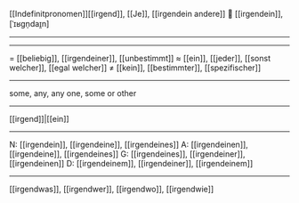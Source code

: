 [[Indefinitpronomen]][[irgend]], [[Je]], [[irgendein andere]]
🎲 [[irgendein]], [ˈɪʁɡn̩daɪ̯n]

---


---
= [[beliebig]], [[irgendeiner]], [[unbestimmt]]
≈ [[ein]], [[jeder]], [[sonst welcher]], [[egal welcher]]
≠ [[kein]], [[bestimmter]], [[spezifischer]]

---
some, any, any one, some or other

---
[[irgend]]|[[ein]]

---
N: [[irgendein]], [[irgendeine]], [[irgendeines]]
A: [[irgendeinen]], [[irgendeine]], [[irgendeines]]
G: [[irgendeines]], [[irgendeiner]], [[irgendeinen]]
D: [[irgendeinem]], [[irgendeiner]], [[irgendeinem]]

---
[[irgendwas]], [[irgendwer]], [[irgendwo]], [[irgendwie]]